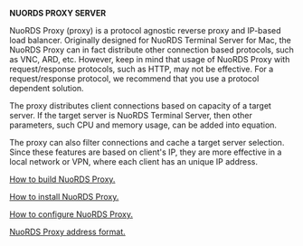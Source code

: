**NUORDS PROXY SERVER**

NuoRDS Proxy (proxy) is a protocol agnostic reverse proxy and IP-based load balancer. Originally designed for NuoRDS Terminal Server for Mac, the NuoRDS Proxy can in fact distribute other connection based protocols, such as VNC, ARD, etc. However, keep in mind that usage of NuoRDS Proxy with request/response protocols, such as HTTP, may not be effective. For a request/response protocol, we recommend that you use a protocol dependent solution.

The proxy distributes client connections based on capacity of a target server. If the target server is NuoRDS Terminal Server, then other parameters, such CPU and memory usage, can be added into equation.

The proxy can also filter connections and cache a target server selection. Since these features are based on client's IP, they are more effective in a local network or VPN, where each client has an unique IP address. 

[How to build NuoRDS Proxy.](doc/BUILD.md)

[How to install NuoRDS Proxy.](doc/INSTALL.md)

[How to configure NuoRDS Proxy.](doc/CONFIG.md)

[NuoRDS Proxy address format.](doc/ADDRESS.md)
